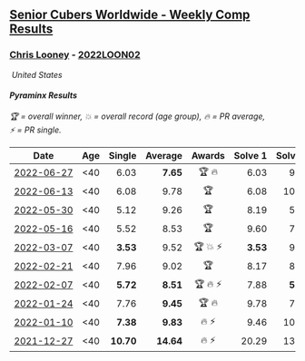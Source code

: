 <style>table {white-space: nowrap;}</style>
<link rel="stylesheet" type="text/css" href="/scw-comp/css/flags.css" />

## [Senior Cubers Worldwide - Weekly Comp Results](/scw-comp/results/)
### [Chris Looney](README.md) - [2022LOON02](https://www.worldcubeassociation.org/persons/2022LOON02?event=pyram)

<i class="flag flag-US" />&nbsp;United States

#### Pyraminx Results

<span style="white-space: nowrap;">🏆 = overall winner</span>, <span style="white-space: nowrap;">💥 = overall record (age group)</span>, <span style="white-space: nowrap;">🔥 = PR average</span>, <span style="white-space: nowrap;">⚡ = PR single</span>.

| Date | Age | Single | Average | Awards | Solve 1 | Solve 2 | Solve 3 | Solve 4 | Solve 5 | Video |
| :--: | :--: | --: | --: | :--: | --: | --: | --: | --: | --: | :-- |
| [2022-06-27](../../results/2022-06-27/pyram.md) | <40 | 6.03 | **7.65** | 🏆 🔥 | 6.03 | 9.07 | 8.38 | 6.51 | 8.05 | [Desktop](https://www.facebook.com/chris.looney/videos/775557433898050) / [Mobile](https://m.facebook.com/chris.looney/videos/775557433898050) |
| [2022-06-13](../../results/2022-06-13/pyram.md) | <40 | 6.08 | 9.78 | 🏆 | 6.08 | 10.47 | 17.89 | 7.38 | 11.49 | [Desktop](https://www.facebook.com/chris.looney/videos/565312614955753) / [Mobile](https://m.facebook.com/chris.looney/videos/565312614955753) |
| [2022-05-30](../../results/2022-05-30/pyram.md) | <40 | 5.12 | 9.26 | 🏆 | 8.19 | 5.12 | 10.88 | 8.70 | 11.33 | [Desktop](https://www.facebook.com/chris.looney/videos/1415937098904529) / [Mobile](https://m.facebook.com/chris.looney/videos/1415937098904529) |
| [2022-05-16](../../results/2022-05-16/pyram.md) | <40 | 5.52 | 8.53 | 🏆 | 9.60 | 7.52 | 9.61 | 5.52 | 8.47 | [Desktop](https://www.facebook.com/chris.looney/videos/991042704908567) / [Mobile](https://m.facebook.com/chris.looney/videos/991042704908567) |
| [2022-03-07](../../results/2022-03-07/pyram.md) | <40 | **3.53** | 9.52 | 🏆 💥 ⚡ | **3.53** | 9.37 | 11.74 | 9.43 | 9.76 | [Desktop](https://www.facebook.com/chris.looney/videos/749427089267408) / [Mobile](https://m.facebook.com/chris.looney/videos/749427089267408) |
| [2022-02-21](../../results/2022-02-21/pyram.md) | <40 | 7.96 | 9.02 | 🏆 | 8.17 | 8.76 | 7.96 | 10.12 | 11.42 | [Desktop](https://www.facebook.com/chris.looney/videos/1566580703723742) / [Mobile](https://m.facebook.com/chris.looney/videos/1566580703723742) |
| [2022-02-07](../../results/2022-02-07/pyram.md) | <40 | **5.72** | **8.51** | 🏆 🔥 ⚡ | 7.88 | **5.72** | 6.90 | 10.86 | 10.74 | [Desktop](https://www.facebook.com/chris.looney/videos/1213468396148792) / [Mobile](https://m.facebook.com/chris.looney/videos/1213468396148792) |
| [2022-01-24](../../results/2022-01-24/pyram.md) | <40 | 7.76 | **9.45** | 🏆 🔥 | 9.78 | 7.76 | 9.01 | 14.08 | 9.56 | [Desktop](https://www.facebook.com/chris.looney/videos/514339936618190) / [Mobile](https://m.facebook.com/chris.looney/videos/514339936618190) |
| [2022-01-10](../../results/2022-01-10/pyram.md) | <40 | **7.38** | **9.83** | 🔥 ⚡ | 9.46 | 10.75 | **7.38** | 9.28 | 21.35 | [Desktop](https://www.facebook.com/chris.looney/videos/453198489695363) / [Mobile](https://m.facebook.com/chris.looney/videos/453198489695363) |
| [2021-12-27](../../results/2021-12-27/pyram.md) | <40 | **10.70** | **14.64** | 🔥 ⚡ | 20.29 | 13.68 | 16.32 | 13.93 | **10.70** | [Desktop](https://www.facebook.com/chris.looney/videos/900401400671288) / [Mobile](https://m.facebook.com/chris.looney/videos/900401400671288) |


<!-- Global site tag (gtag.js) - Google Analytics -->
<script async src="https://www.googletagmanager.com/gtag/js?id=UA-86348435-3"></script>
<script>window.dataLayer = window.dataLayer || []; function gtag() {dataLayer.push(arguments);} gtag('js', new Date()); gtag('config', 'UA-86348435-3');</script>
